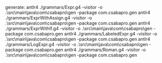 generate:
antlr4 ./grammars/Expr.g4 -visitor -o .\src\main\java\com\csabapro\gen -package com.csabapro.gen
antlr4 ./grammars/ExprWithAssign.g4 -visitor -o .\src\main\java\com\csabapro\gen -package com.csabapro.gen
antlr4 ./grammars/ExprWithIf.g4 -visitor -o .\src\main\java\com\csabapro\gen -package com.csabapro.gen
antlr4 ./grammars/LabeledExpr.g4 -visitor -o .\src\main\java\com\csabapro\gen -package com.csabapro.gen
antlr4 ./grammars/LogExpr.g4 -visitor -o .\src\main\java\com\csabapro\gen -package com.csabapro.gen
antlr4 ./grammars/Roman.g4 -visitor -o .\src\main\java\com\csabapro\gen -package com.csabapro.gen